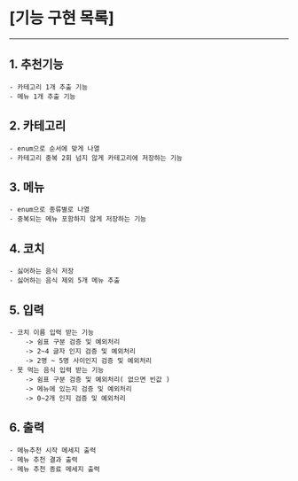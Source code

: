 # [기능 구현 목록]
___
## 1. 추천기능
    - 카테고리 1개 추출 기능
    - 메뉴 1개 추출 기능
## 2. 카테고리
    - enum으로 순서에 맞게 나열
    - 카테고리 중복 2회 넘지 않게 카테고리에 저장하는 기능
## 3. 메뉴
    - enum으로 종류별로 나열
    - 중복되는 메뉴 포함하지 않게 저장하는 기능
## 4. 코치
    - 싫어하는 음식 저장
    - 싫어하는 음식 제외 5개 메뉴 추출
## 5. 입력
    - 코치 이름 입력 받는 기능
        -> 쉼표 구분 검증 및 예외처리
        -> 2~4 글자 인지 검증 및 예외처리
        -> 2명 ~ 5명 사이인지 검증 및 예외처리
    - 못 먹는 음식 입력 받는 기능
        -> 쉼표 구분 검증 및 예외처리( 없으면 빈값 )
        -> 메뉴에 있는지 검증 및 예외처리 
        -> 0~2개 인지 검증 및 예외처리
## 6. 출력
    - 메뉴추천 시작 메세지 출력
    - 메뉴 추천 결과 출력
    - 메뉴 추천 종료 메세지 출력
